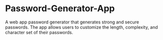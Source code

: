 # Password-Generator-App
A web app password generator that generates strong and secure passwords. The app allows users to customize the length, complexity, and character set of their passwords. 
